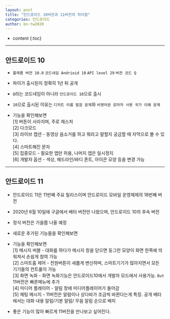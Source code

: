 ```yaml
---
layout: post
title: "안드로이드 10버전과 11버전의 차이점"
categories: 안드로이드
author: bn-tw2020
---
```

* content
{:toc}






---

## 안드로이드 10

-   `플래폼 버전 10.0` `코드네임 Andrioid 10` `API level 29` `버전 코드 Q`

-   파이가 출시된지 정확히 1년 뒤 공개

-   `Q`라는 코드네임이 아니라 `안드로이드 10`으로 출시

-   `10`으로 출시된 이유는 `디저트 이름 발음 문제`와 `비영어권 로마자 사용 국가 이해 문제`

-   기능을 확인해보면<br/>
    [1] 버튼이 사라지며, 주로 제스처<br/>
    [2] 다크모드<br/>
    [3] 라이브 캡션 - 동영상 음소거를 하고 뭐라고 말할지 궁금할 때 자막으로 볼 수 있다.<br/>
    [4] 스마트해진 문자<br/>
    [5] 집중모드 - 필요한 앱만 허용, 나머지 앱은 일시정지<br/>
    [6] 개발자 옵션 - 색상, 헤드라인/바디 폰트, 아이콘 모양 등을 변경 가능<br/>

---

## 안드로이드 11

-   안드로이드 11은 11번째 주요 릴리스이며 안드로이드 모바일 운영체제의 18번째 버전

-   2020년 6월 10일에 구글에서 베타 버전만 나왔으며, 안드로이드 10의 후속 버전

-   정식 버전은 가을쯤 나올 예정

-   새로운 추가된 기능들을 확인해보면

-   기능을 확인해보면<br/>
    [1] 메시지 버블 - 대화를 하다가 메시지 창을 닫으면 둥그란 모양이 화면 한쪽에 띄워져서 손쉽게 참여 가능<br/>
    [2] 스마트홈 제어 - 전원버튼이 새롭게 변신하며, 스마트기기가 많아지면서 모든 기기들의 컨트롤이 가능<br/>
    [3] 화면 녹화 - 화면 녹화기능은 안드로이드10에서 개발자 모드에서 사용가능. `But` 11버전은 빠른메뉴에 추가<br/>
    [4] 미디어 플레이어 - 알림 창에 미디어플레이어가 들어감<br/>
    [5] 채팅 메시지 - 11버전은 알람이나 상다바가 조금씩 바뀐다는게 특징. 공개 베타에서는 대화 내용 알림/기본 알림/ 무음 알림 순으로 배치<br/>

-   좋은 기능이 많아 빠르게 11버전을 만나보고 싶어진다.
